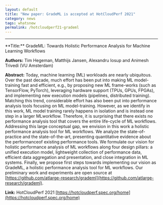 ```yaml
---
layout: default
title: "New paper: GradeML is accepted at HotCloudPerf 2021"
category: news 
tags: whatsnew
permalink: /hotcloudperf21-grademl
---
```

<hr> 
**Title:** GradeML: Towards Holistic Performance Analysis for Machine Learning Workflows 

**Authors:** Tim Hegeman, Matthijs Jansen, Alexandru Iosup and Animesh Trivedi (VU Amsterdam)

**Abstract:** Today, machine learning (ML) workloads are nearly ubiquitous. Over the past decade, much effort has been put into making ML model-training fast and efficient, e.g., by proposing new ML frame-works (such as TensorFlow, PyTorch), leveraging hardware support (TPUs, GPUs, FPGAs), and implementing new execution models (pipelines, distributed training). Matching this trend, considerable effort has also been put into performance analysis tools focusing on ML model-training. However, as we identify in this work, ML model training rarely happens in isolation and is instead one step in a larger MLworkflow. Therefore, it is surprising that there exists no performance analysis tool that covers the entire life-cycle of ML workflows. Addressing this large conceptual gap, we envision in this work a holistic performance analysis tool for ML workflows. We analyze the state-of-practice and the state-of-the-art, presenting quantitative evidence about the performanceof existing performance tools. We formulate our vision for holistic performance analysis of ML workflows along four design pillars: a unified execution model, lightweight collection of performance data, efficient data aggregation and presentation, and close integration in ML systems. Finally, we propose first steps towards implementing our vision as GradeML, a holistic performance analysis tool for ML workflows. Our preliminary work and experiments are open source at [https://github.com/atlarge-research/grademl](https://github.com/atlarge-research/grademl).

**Link:** HotCloudPerf 2021 [https://hotcloudperf.spec.org/home](https://hotcloudperf.spec.org/home)

